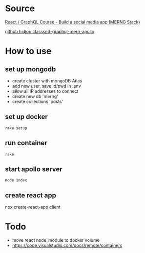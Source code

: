# Source
[React / GraphQL Course - Build a social media app (MERNG Stack)](https://www.youtube.com/watch?v=n1mdAPFq2Os)

[github hidjou classsed-graphql-mern-apollo ](https://github.com/hidjou/classsed-graphql-mern-apollo/tree/master)

# How to use
## set up mongodb
- create cluster with mongoDB Atlas
- add new user, save id/pwd in .env
- allow all IP addresses to connect
- create new db 'merng'
- create collections 'posts'
## set up docker
`rake setup`
## run container
`rake`
## start apollo server
`node index`
## create react app
npx create-react-app client
# Todo
- move react node\_module to docker volume
- https://code.visualstudio.com/docs/remote/containers

